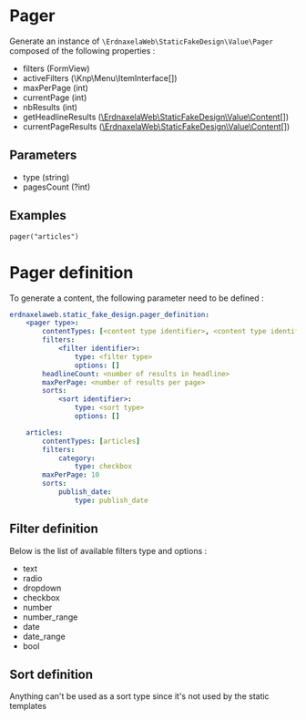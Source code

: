 # Pager

Generate an instance of `\ErdnaxelaWeb\StaticFakeDesign\Value\Pager` composed of the following properties :

- filters (FormView)
- activeFilters (\Knp\Menu\ItemInterface[])
- maxPerPage (int)
- currentPage (int)
- nbResults (int)
- getHeadlineResults ([\ErdnaxelaWeb\StaticFakeDesign\Value\Content](content.md)[])
- currentPageResults ([\ErdnaxelaWeb\StaticFakeDesign\Value\Content](content.md)[])

## Parameters
- type (string)
- pagesCount (?int)

## Examples
```twig
pager("articles")
```

# Pager definition

To generate a content, the following parameter need to be defined :

```yaml
erdnaxelaweb.static_fake_design.pager_definition:
    <pager type>:
        contentTypes: [<content type identifier>, <content type identifier>]
        filters:
            <filter identifier>:
                type: <filter type>
                options: []
        headlineCount: <number of results in headline>
        maxPerPage: <number of results per page>
        sorts: 
            <sort identifier>:
                type: <sort type>
                options: []

    articles:
        contentTypes: [articles]
        filters:
            category:
                type: checkbox
        maxPerPage: 10
        sorts:
            publish_date:
                type: publish_date
```

## Filter definition

Below is the list of available filters type and options :
- text
- radio
- dropdown
- checkbox
- number
- number_range
- date
- date_range
- bool

## Sort definition

Anything can't be used as a sort type since it's not used by the static templates
